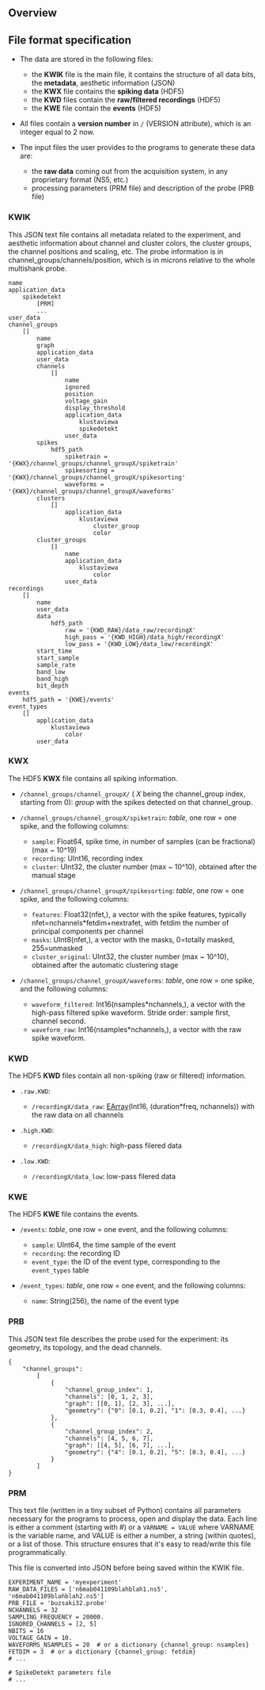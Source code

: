 Overview
--------

File format specification
-------------------------

  * The data are stored in the following files:
      
      * the **KWIK** file is the main file, it contains the structure of all data bits, the **metadata**, aesthetic information (JSON)
      * the **KWX** file contains the **spiking data** (HDF5)
      * the **KWD** files contain the **raw/filtered recordings** (HDF5)
      * the **KWE** file contain the **events** (HDF5)

  * All files contain a **version number** in `/` (VERSION attribute), which is an integer equal to 2 now.

  * The input files the user provides to the programs to generate these data are:
  
      * the **raw data** coming out from the acquisition system, in any proprietary format (NS5, etc.)
      * processing parameters (PRM file) and description of the probe (PRB file)
  

### KWIK

This JSON text file contains all metadata related to the experiment, and aesthetic information about channel and cluster colors, the cluster groups, the channel positions and scaling, etc. The probe information is in channel_groups/channels/position, which is in microns relative to the whole multishank probe.
    
    name
    application_data
        spikedetekt
            [PRM]
            ...
    user_data
    channel_groups
        []
            name
            graph
            application_data
            user_data
            channels
                []
                    name
                    ignored
                    position
                    voltage_gain
                    display_threshold
                    application_data
                        klustaviewa
                        spikedetekt
                    user_data
            spikes
                hdf5_path
                    spiketrain = '{KWX}/channel_groups/channel_groupX/spiketrain'
                    spikesorting = '{KWX}/channel_groups/channel_groupX/spikesorting'
                    waveforms = '{KWX}/channel_groups/channel_groupX/waveforms'
            clusters
                []
                    application_data
                        klustaviewa
                            cluster_group
                            color
            cluster_groups
                []
                    name
                    application_data
                        klustaviewa
                            color
                    user_data
    recordings
        []
            name
            user_data
            data
                hdf5_path
                    raw = '{KWD_RAW}/data_raw/recordingX'
                    high_pass = '{KWD_HIGH}/data_high/recordingX'
                    low_pass = '{KWD_LOW}/data_low/recordingX'
            start_time
            start_sample
            sample_rate
            band_low
            band_high
            bit_depth
    events
        hdf5_path = '{KWE}/events'
    event_types
        []
            application_data
                klustaviewa
                    color
            user_data


### KWX

The HDF5 **KWX** file contains all spiking information.
 
  * `/channel_groups/channel_groupX/` ( *X* being the channel_group index, starting from 0): *group* with the spikes detected on that channel_group.

  * `/channel_groups/channel_groupX/spiketrain`: *table*, one row = one spike, and the following columns:
      * `sample`: Float64, spike time, in number of samples (can be fractional) (max ~ 10^19)
      * `recording`: UInt16, recording index
      * `cluster`: UInt32, the cluster number (max ~ 10^10), obtained after the manual stage
      
  * `/channel_groups/channel_groupX/spikesorting`: *table*, one row = one spike, and the following columns:
      * `features`: Float32(nfet,), a vector with the spike features, typically nfet=nchannels*fetdim+nextrafet, with fetdim the number of principal components per channel
      * `masks`: UInt8(nfet,), a vector with the masks, 0=totally masked, 255=unmasked
      * `cluster_original`: UInt32, the cluster number (max ~ 10^10), obtained after the automatic clustering stage
  
  * `/channel_groups/channel_groupX/waveforms`: *table*, one row = one spike, and the following columns:
      * `waveform_filtered`: Int16(nsamples*nchannels,), a vector with the high-pass filtered spike waveform. Stride order: sample first, channel second.
      * `waveform_raw`: Int16(nsamples*nchannels,), a vector with the raw spike waveform.
  

### KWD

The HDF5 **KWD** files contain all non-spiking (raw or filtered) information.

  * `.raw.KWD`:
      * `/recordingX/data_raw`: [EArray](http://pytables.github.io/usersguide/libref/homogenous_storage.html#the-earray-class)(Int16, (duration*freq, nchannels)) with the raw data on all channels
  
  * `.high.KWD`:
      * `/recordingX/data_high`: high-pass filered data
  
  * `.low.KWD`:
      * `/recordingX/data_low`: low-pass filered data


### KWE

The HDF5 **KWE** file contains the events.

  * `/events`: *table*, one row = one event, and the following columns:
      * `sample`: UInt64, the time sample of the event
      * `recording`: the recording ID
      * `event_type`: the ID of the event type, corresponding to the `event_types` table

  * `/event_types`: *table*, one row = one event, and the following columns:
      * `name`: String(256), the name of the event type


### PRB

This JSON text file describes the probe used for the experiment: its geometry, its topology, and the dead channels.

    {
        "channel_groups": 
            [
                {
                    "channel_group_index": 1,
                    "channels": [0, 1, 2, 3],
                    "graph": [[0, 1], [2, 3], ...],
                    "geometry": {"0": [0.1, 0.2], "1": [0.3, 0.4], ...}
                },
                {
                    "channel_group_index": 2,
                    "channels": [4, 5, 6, 7],
                    "graph": [[4, 5], [6, 7], ...],
                    "geometry": {"4": [0.1, 0.2], "5": [0.3, 0.4], ...}
                }
            ]
    }


### PRM

This text file (written in a tiny subset of Python) contains all parameters necessary for the programs to process, open and display the data. Each line is either a comment (starting with #) or a `VARNAME = VALUE` where VARNAME is the variable name, and VALUE is either a number, a string (within quotes), or a list of those. This structure ensures that it's easy to read/write this file programmatically.

This file is converted into JSON before being saved within the KWIK file.

    EXPERIMENT_NAME = 'myexperiment'
    RAW_DATA_FILES = ['n6mab041109blahblah1.ns5', 'n6mab041109blahblah2.ns5']
    PRB_FILE = 'buzsaki32.probe'
    NCHANNELS = 32
    SAMPLING_FREQUENCY = 20000.
    IGNORED_CHANNELS = [2, 5]
    NBITS = 16
    VOLTAGE_GAIN = 10.
    WAVEFORMS_NSAMPLES = 20  # or a dictionary {channel_group: nsamples}
    FETDIM = 3  # or a dictionary {channel_group: fetdim}
    # ...
    
    # SpikeDetekt parameters file
    # ...


